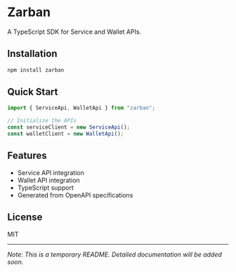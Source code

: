 # Zarban

A TypeScript SDK for Service and Wallet APIs.

## Installation

```bash
npm install zarban
```

## Quick Start

```typescript
import { ServiceApi, WalletApi } from "zarban";

// Initialize the APIs
const serviceClient = new ServiceApi();
const walletClient = new WalletApi();
```

## Features

- Service API integration
- Wallet API integration
- TypeScript support
- Generated from OpenAPI specifications

## License

MIT

---

_Note: This is a temporary README. Detailed documentation will be added soon._
